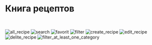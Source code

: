# Книга рецептов


<br>

![all_recipe](https://user-images.githubusercontent.com/97969577/176727442-774a9f9b-9412-4532-b0aa-e1caf20100e7.gif)
![search](https://user-images.githubusercontent.com/97969577/176727474-d07862bd-3ce6-4b5f-86dd-8ab408e2677a.gif)
![favorit](https://user-images.githubusercontent.com/97969577/176727494-cec5a25b-8819-49aa-9fe3-83c88ea97696.gif)
![filter](https://user-images.githubusercontent.com/97969577/176727559-98c0d518-14e0-4a16-a319-3726b39864c8.gif)
![create_recipe](https://user-images.githubusercontent.com/97969577/176727573-8bc5c0b2-b5a7-4698-9c1f-22b8b8185848.gif)
![edit_recipe](https://user-images.githubusercontent.com/97969577/176727585-31916bec-b825-4b59-be29-ab868dac4bd7.gif)
![delite_recipe](https://user-images.githubusercontent.com/97969577/176727601-9de33f90-98c2-41f5-adf4-4aca9fafb7c7.gif)
![filter_at_least_one_category ](https://user-images.githubusercontent.com/97969577/176727635-ff3e2214-f0a9-4385-a6ae-bae54f25d24a.gif)

<br>
